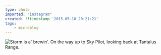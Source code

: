 ```yaml
---
type: photo
imported: "instagram"
created: !!timestamp '2015-05-18 20:21:21'
tags:
    - microblog
---
```

![Storm is a' brewin'. On the way up to Sky Pilot, looking back at Tantalus Range.](/media/images/photos/2015/05/595687f694625a8c48ffa9a8066ac3ed.jpg)

